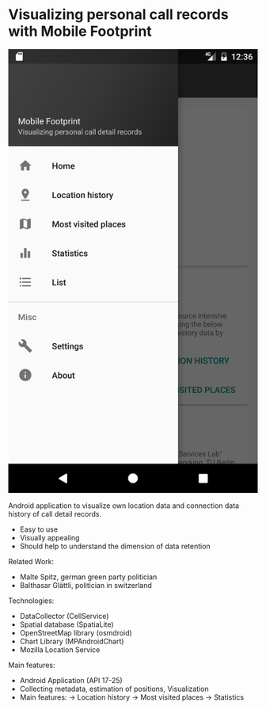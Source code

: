 
# Visualizing personal call records with Mobile Footprint
![alt text](https://raw.githubusercontent.com/goorax/mobile_footprint/master/figures/screenshot1.png)

Android application to visualize own location data and connection data history of call detail records.
- Easy to use
- Visually appealing
- Should help to understand the dimension of data retention

Related Work:
- Malte Spitz, german green party politician
- Balthasar Glättli, politician in switzerland

Technologies:
- DataCollector (CellService) 
- Spatial database (SpatiaLite)
- OpenStreetMap library (osmdroid)
- Chart Library (MPAndroidChart)
- Mozilla Location Service

Main features:
- Android Application (API 17-25)
- Collecting metadata, estimation of positions, Visualization
- Main features: 
→ Location history 
→ Most visited places
→ Statistics
